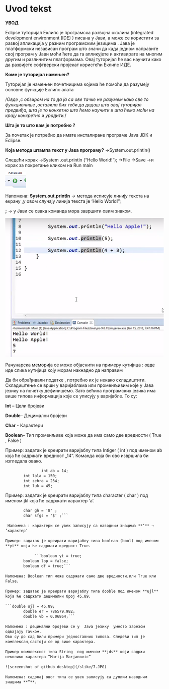 ﻿# Uvod tekst

**УВОД**

Eclipse туторијал 
Еклипс је програмска развојна околина (integrated development environment (IDE) ) писана у Jaви, а може се користити за развој апликација у разним програмским језицима .
Jава је платформски независан програм што значи да када једном направите свој програм у Јави моћи ћете да га апликујете и активирате на многим другим и различитим платформама.
Овај туторијал ће вас научити како да развијете софтверски пројекат користећи Еклипс ИДЕ.

**Коме је туторијал намењен?**

Туторијал је намењен почетницима којима ће помоћи да разумеју основне функције Еклипс алата 

/*Овде ,с обзиром на то да ја са ове тачке не разумем како све то функционише ,оставила бих теби да додаш шта овај туторијал предвиђа, шта је то конкетно што ћемо научити и шта ћемо моћи на крају конкретно и урадити.*/

**Шта је то што вам је потребно ?**

За почетак је потребно  да имате инсталиране програме Јava JDK  и Eclipse.





**Која метода штампа текст у Јава програму?** →System.out.println()

Следећи корак  →System .out.println (“Hello World!”); →File →Save →и корак за покретање кликом на Run main 

![screenshot of github desktop](/slike/eklipse9.png) 
 
Напомена: 
**System.out.println** → метода исписује линију текста на екрану ,у овом случају линија текста је ‘Hello World!”;

**;** → у Јави се свака команда мора завршити овим знаком.

![screenshot of github desktop](/slike/4a.png)
 
Рачунарска меморија се може објаснити на примеру кутијица :
 овде иде слика кутијица коју морам накнадно да направим

Да би обрађивали податке , потребно их је некако складиштити. Складиштење се врши у варијаблама или променљивим које у Јава језику  на почетку дефинишемо. Зато већина програмских језика има више типова информација које се уписују у варијабле. То су:

**Int** – Цели бројеви

**Double**– Децимални бројеви

**Char** - Карактери

**Boolean**– Тип променљиве која може да има само две вредности ( True , False )

Пример: задатак је креирати варијаблу типа Intiger ( int ) под именом ab која ће садржати вредност „14“. Команда која би ово извршила би изгледала овако.

```
                int ab = 14;
		int lala = 150;
		int zebra = 234;
		int luk = 45;
```

Пример: задатак је креирати варијаблу типа character ( char ) под именом jkl која ће садржати карактер  ‘a’.

```char jkl = 'a' ;
		char gh = '8' ;
		char sfgs = '$' ;```
 
 Напомена : карактери се увек записују са наводним знацима **‘** → ’карактер’

Пример: задатак је креирати варијаблу типа boolean (bool) под именом **yt** која ће садржати вредност True.
 
             ```boolean yt = true;
		boolean lop = false;
		boolean df = true;```

Напомена: Boolean тип може садржати само две вредности,или True или False.

Пример: задатак је креирати варијаблу типа dooble под именом **ujl** koja ће садржати децимални број 45,89.

```double ujl = 45.89;
		double er = 786579.982;
		double vb = 0.06864;``` 

Напомена : децимални бројеви се у  Java језику  уместо зарезом одвајају тачком.
Ово су до сад били примери једноставних типова. Следећи тип је комплексан,састоји се од више карактера.

Пример комплексног типа String  под именом **jds** који садржи неколико карактера “Marija Marjanovic”

![screenshot of github desktop](/slike/7.JPG) 

Напомена: садржај овог типа се увек записују са дуплим наводним знацима **“**.
